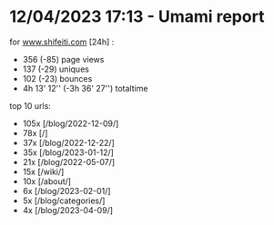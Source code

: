 # 12/04/2023 17:13 - Umami report
for www.shifeiti.com [24h] :

 - 356 (-85) page views
 - 137 (-29) uniques
 - 102 (-23) bounces
 - 4h 13' 12'' (-3h 36' 27'') totaltime


top 10 urls:
 - 105x [/blog/2022-12-09/]
 - 78x [/]
 - 37x [/blog/2022-12-22/]
 - 35x [/blog/2023-01-12/]
 - 21x [/blog/2022-05-07/]
 - 15x [/wiki/]
 - 10x [/about/]
 - 6x [/blog/2023-02-01/]
 - 5x [/blog/categories/]
 - 4x [/blog/2023-04-09/]


